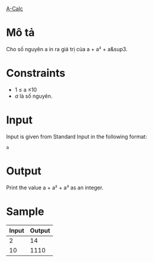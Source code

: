 [A-Calc](https://atcoder.jp/contests/abc172/tasks/abc172_a)

# Mô tả
Cho số nguyên a
in ra giá trị của a + a&sup2; + a&sup3.  
  
# Constraints  
* 1 ≤ a ≤10
* *a* là số nguyên.

# Input
Input is given from Standard Input in the following format:
```
a
```
# Output
Print the value a + a&sup2; + a&sup3; as an integer.

# Sample
| Input | Output |
|-|-|
|2|14|
|10|1110|
